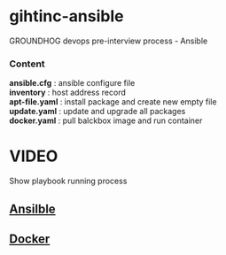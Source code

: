 <!DOCTYPE html> <html lang="zh"> <head> <meta charset="utf-8"/> </head> <body><h1 id="h1-gihtinc-ansible"><a name="gihtinc-ansible" class="reference-link"></a><span class="header-link octicon octicon-link"></span>gihtinc-ansible</h1><p>GROUNDHOG devops pre-interview process - Ansible</p> <h3 id="h3-content"><a name="Content" class="reference-link"></a><span class="header-link octicon octicon-link"></span>Content</h3><p><strong>ansible.cfg</strong> : ansible configure file<br><strong>inventory</strong> : host address record<br><strong>apt-file.yaml</strong> : install package and create new empty file<br><strong>update.yaml</strong> : update and upgrade all packages<br><strong>docker.yaml</strong> : pull balckbox image and run container</p> <h1 id="h1-video"><a name="VIDEO" class="reference-link"></a><span class="header-link octicon octicon-link"></span>VIDEO</h1><p>Show playbook running process</p> <h2 id="h2-ansilble"><a name="Ansilble" class="reference-link"></a><span class="header-link octicon octicon-link"></span><a href="https://youtu.be/xXywA8_TiIU" title="Ansilble">Ansilble</a></h2><h2 id="h2-docker"><a name="Docker" class="reference-link"></a><span class="header-link octicon octicon-link"></span><a href="https://youtu.be/8AmuKLOldQY" title="Docker">Docker</a></h2></body> </html>

